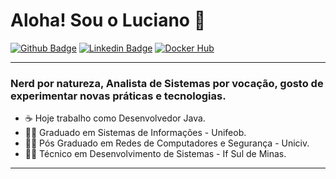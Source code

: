 # Aloha! Sou o Luciano 👋

[![Github Badge](https://img.shields.io/badge/-Github-000?style=flat-square&logo=Github&logoColor=white&link=https://github.com/lucianoromero)](https://github.com/lucianoromero)
[![Linkedin Badge](https://img.shields.io/badge/-LinkedIn-blue?style=flat-square&logo=Linkedin&logoColor=white&link=https://www.linkedin.com/in/lucianoromero/)](https://www.linkedin.com/in/luciano-luiz-romero-6818bbb3//)
[![Docker Hub](https://img.shields.io/badge/-Docker-black?style=flat-square&logo=docker)](https://hub.docker.com/u/lucianoromero)
***
### Nerd por natureza, Analista de Sistemas por vocação, gosto de experimentar novas práticas e tecnologias. 
* ☕ Hoje trabalho como Desenvolvedor Java.
* 👨‍🎓 Graduado em Sistemas de Informações - Unifeob.
* 👨‍🎓 Pós Graduado em Redes de Computadores e Segurança - Uniciv. 
* 👨‍🎓 Técnico em Desenvolvimento de Sistemas - If Sul de Minas. 
***

